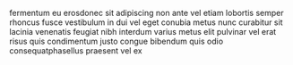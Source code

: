 fermentum eu erosdonec sit adipiscing non ante vel etiam lobortis semper rhoncus
fusce vestibulum in dui vel eget conubia metus nunc curabitur sit lacinia
venenatis feugiat nibh interdum varius metus elit pulvinar vel erat risus quis
condimentum justo congue bibendum quis odio consequatphasellus praesent vel ex